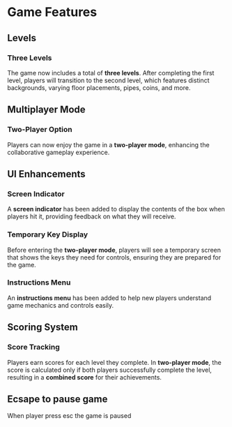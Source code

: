 # Game Features

## Levels
### Three Levels
The game now includes a total of **three levels**. After completing the first level, players will transition to the second level, which features distinct backgrounds, varying floor placements, pipes, coins, and more.

## Multiplayer Mode
### Two-Player Option
Players can now enjoy the game in a **two-player mode**, enhancing the collaborative gameplay experience.

## UI Enhancements
### Screen Indicator
A **screen indicator** has been added to display the contents of the box when players hit it, providing feedback on what they will receive.

### Temporary Key Display
Before entering the **two-player mode**, players will see a temporary screen that shows the keys they need for controls, ensuring they are prepared for the game.

### Instructions Menu
An **instructions menu** has been added to help new players understand game mechanics and controls easily.

## Scoring System
### Score Tracking
Players earn scores for each level they complete. In **two-player mode**, the score is calculated only if both players successfully complete the level, resulting in a **combined score** for their achievements.

## Ecsape to pause game
When player press esc the game is paused 
